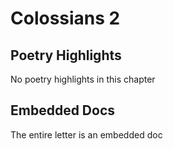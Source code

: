 # Colossians 2

## Poetry Highlights

No poetry highlights in this chapter

## Embedded Docs

The entire letter is an embedded doc

